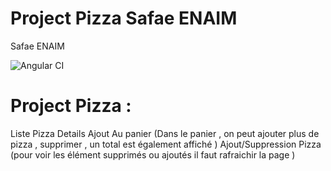 # Project Pizza Safae ENAIM
Safae ENAIM

![Angular CI](https://github.com/safae-enaim/ProjectPizzaSafa/workflows/Angular%20CI/badge.svg)

# Project Pizza :
 Liste Pizza
 Details
 Ajout Au panier (Dans le panier , on peut ajouter plus de pizza , supprimer , un total est également affiché )
 Ajout/Suppression Pizza (pour voir les élément supprimés ou ajoutés il faut rafraichir la page )



